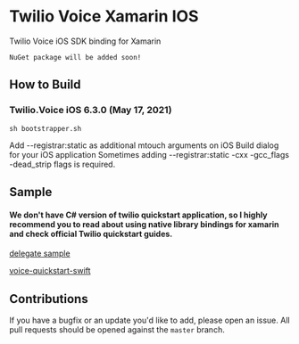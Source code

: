# Twilio Voice Xamarin IOS

Twilio Voice iOS SDK binding for Xamarin

```
NuGet package will be added soon!
```

## How to Build

### Twilio.Voice iOS 6.3.0 (May 17, 2021)
```
sh bootstrapper.sh
```

Add --registrar:static as additional mtouch arguments on iOS Build dialog for your iOS application
Sometimes adding --registrar:static -cxx -gcc_flags -dead_strip flags is required.

## Sample

####  We don't have C# version of twilio quickstart application, so I highly recommend you to read about using native library bindings for xamarin and check official Twilio quickstart guides.

[delegate sample](sample)

[voice-quickstart-swift](https://github.com/twilio/voice-quickstart-swift)

## Contributions

If you have a bugfix or an update you'd like to add, please open an issue. 
All pull requests should be opened against the `master` branch.
